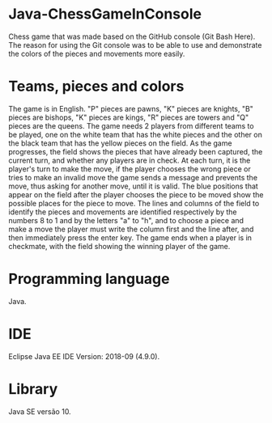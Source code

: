 # Java-ChessGameInConsole
Chess game that was made based on the GitHub console (Git Bash Here). The reason for using the Git console was to be able to use and demonstrate the colors of the pieces and movements more easily.

# Teams, pieces and colors

The game is in English. "P" pieces are pawns, "K" pieces are knights, "B" pieces are bishops, "K" pieces are kings, "R" pieces are towers and "Q" pieces are the queens. The game needs 2 players from different teams to be played, one on the white team that has the white pieces and the other on the black team that has the yellow pieces on the field. As the game progresses, the field shows the pieces that have already been captured, the current turn, and whether any players are in check. At each turn, it is the player's turn to make the move, if the player chooses the wrong piece or tries to make an invalid move the game sends a message and prevents the move, thus asking for another move, until it is valid. The blue positions that appear on the field after the player chooses the piece to be moved show the possible places for the piece to move. The lines and columns of the field to identify the pieces and movements are identified respectively by the numbers 8 to 1 and by the letters "a" to "h", and to choose a piece and make a move the player must write the column first and the line after, and then immediately press the enter key. The game ends when a player is in checkmate, with the field showing the winning player of the game.



# Programming language
Java.

# IDE
Eclipse Java EE IDE Version: 2018-09 (4.9.0).

# Library
Java SE versão 10.
